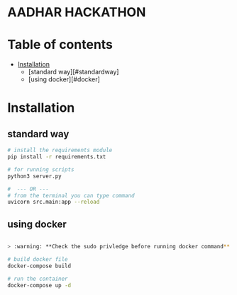 # AADHAR HACKATHON

Table of contents
=================

<!--ts-->
   * [Installation](#installation)
      * [standard way][#standardway]  
      * [using docker][#docker]   
<!--te-->


Installation
============


standard way
------------

```bash
# install the requirements module
pip install -r requirements.txt

# for running scripts
python3 server.py

#  --- OR --- 
# from the terminal you can type command
uvicorn src.main:app --reload
```

using docker
------------

```bash

> :warning: **Check the sudo privledge before running docker command**:

# build docker file 
docker-compose build

# run the container 
docker-compose up -d

```
